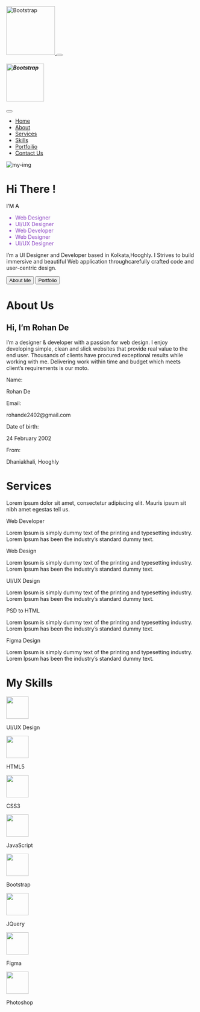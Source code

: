 <!doctype html>
<html lang="en">

<head>
  <meta charset="utf-8">
  <meta name="viewport" content="width=device-width, initial-scale=1">
  <title>Rohan Portfolio</title>
  <link href="https://cdn.jsdelivr.net/npm/bootstrap@5.3.3/dist/css/bootstrap.min.css" rel="stylesheet"
    integrity="sha384-QWTKZyjpPEjISv5WaRU9OFeRpok6YctnYmDr5pNlyT2bRjXh0JMhjY6hW+ALEwIH" crossorigin="anonymous">
  <link rel="preconnect" href="https://fonts.googleapis.com">
  <link rel="preconnect" href="https://fonts.gstatic.com" crossorigin>
  <link
    href="https://fonts.googleapis.com/css2?family=Poppins:ital,wght@0,100;0,200;0,300;0,400;0,500;0,600;0,700;0,800;0,900;1,100;1,200;1,300;1,400;1,500;1,600;1,700;1,800;1,900&display=swap"
    rel="stylesheet">
  <link rel="preconnect" href="https://fonts.googleapis.com">
  <link rel="preconnect" href="https://fonts.gstatic.com" crossorigin>
  <link
    href="https://fonts.googleapis.com/css2?family=Inter:wght@100..900&family=Poppins:ital,wght@0,100;0,200;0,300;0,400;0,500;0,600;0,700;0,800;0,900;1,100;1,200;1,300;1,400;1,500;1,600;1,700;1,800;1,900&display=swap"
    rel="stylesheet">
  <link rel="stylesheet" href="css/style.css">
  <link rel="stylesheet" href="css/responsive.css">
</head>

<body>
  <nav class="navbar navbar-expand-lg ">
    <div class="container">
      <a class="navbar-brand text-dark" href="#">
        <img src="images/logo.svg" alt="Bootstrap" width="129" height="">
      </a>
      <button class="navbar-toggler shadow-none border-0" type="button" data-bs-toggle="offcanvas"
        data-bs-target="#offcanvasNavbar" aria-controls="offcanvasNavbar" aria-label="Toggle navigation">
        <span class="navbar-toggler-icon"></span>
      </button>
      <div class="sidebar offcanvas offcanvas-start" tabindex="-1" id="offcanvasNavbar"
        aria-labelledby="offcanvasNavbarLabel">
        <div class="offcanvas-header">
          <h5 class="offcanvas-title" id="offcanvasNavbarLabel">
            <img src="images/logo.svg" alt="Bootstrap" width="100" height="">
          </h5>
          <button type="button" class="btn-close btn-close-black border-0 shadow-none" data-bs-dismiss="offcanvas"
            aria-label="Close"></button>
        </div>
        <div class="offcanvas-body">
          <ul class="navbar-nav justify-content-end flex-grow-1 pe-3">
            <li class="nav-item">
              <a class="nav-link active text-dark" aria-current="page" href="#">Home</a>
            </li>
            <li class="nav-item text-dark">
              <a class="nav-link text-secondary" href="#scrollspyHeading1">About</a>
            </li>
            <li class="nav-item">
              <a class="nav-link text-secondary" href="#scrollspyHeading2">Services</a>
            </li>
            <li class="nav-item">
              <a class="nav-link text-secondary" href="#scrollspyHeading3">Skills</a>
            </li>
            <li class="nav-item">
              <a class="nav-link text-secondary" href="#">Portfoilio</a>
            </li>
            <li class="nav-item">
              <a class="nav-link text-secondary" href="#">Contact Us</a>
            </li>
            <!-- <li class="nav-item dropdown">
              <a class="nav-link dropdown-toggle" href="#" role="button" data-bs-toggle="dropdown"
                aria-expanded="false">
                Dropdown
              </a>
              <ul class="dropdown-menu">
                <li><a class="dropdown-item" href="#">Action</a></li>
                <li><a class="dropdown-item" href="#">Another action</a></li>
                <li>
                  <hr class="dropdown-divider">
                </li>
                <li><a class="dropdown-item" href="#">Something else here</a></li>
              </ul>
            </li> -->
          </ul>
          <!-- <form class="d-flex mt-3" role="search">
            <input class="form-control me-2" type="search" placeholder="Search" aria-label="Search">
            <button class="btn btn-outline-success" type="submit">Search</button>
          </form> -->
        </div>
      </div>
    </div>
  </nav>
  <div class="background-vectors">
    <img id="vector-1" src="images/background-vector.svg" alt="">
  </div>
  <!--hero-->
  <div class="container text-center hero">
    <div class="row align-items-start hero-row">
      <div class="col-6 hero-first-col">
        <div class="box">
          <div class="my-image">
            <img src="images/Mask group.png" alt="my-img">
          </div>
        </div>
      </div>
      <div class="col hero-second-col">
        <h1>Hi There !</h1>
        <div class="scrolling-words-container">
          <span class="title" style="color: #000000">I’M A </span>
          <div class="scrolling-words-box">
            <ul>
              <li style="color: #8B44C4">Web Designer</li>
              <li style="color: #8B44C4">UI/UX Designer</li>
              <li style="color: #8B44C4">Web Developer</li>
              <li style="color: #8B44C4">Web Designer</li>
              <li style="color: #8B44C4">UI/UX Designer</li>
            </ul>
          </div>
        </div>
        <p class="subtitle">I’m a UI Designer and Developer based in Kolkata,Hooghly. I Strives to build immersive and
          beautiful Web application throughcarefully crafted code and user-centric design.</p>
        <div class="d-grid gap-2 d-md-block button-flex">
          <button class="btn btn-primary hero-buttons about-btn" type="button">About Me</button>
          <button class="btn btn-primary hero-buttons portfolio-btn" type="button">Portfolio</button>
        </div>
      </div>
    </div>
  </div>
  <!-- /hero-->

  <!--About Us-->
  <div class="about-us bg" id="scrollspyHeading1">
    <!-- <div class="background-vectors">
      <img id="vector-2" src="images/background-vector2.svg" alt="">
    </div> -->
    <div class="container">
      <h1 class="main-title">About Us</h1>
      <h2 class="sub-heading">Hi, I’m <span class="rr" style="color: #101010">Rohan De</span></h2>
      <p class="subtitle">I’m a designer & developer with a passion for web design. I enjoy developing
        simple, clean and slick websites that provide real value to the end user.
        Thousands of clients have procured exceptional results while working with me.
        Delivering work within time and budget which meets client’s requirements is our
        moto.</p>
      <div class="text-first">
        <div class="row align-items-start detail-container">
          <div class="col my-detail">
            <span>Name:</span>
            <p>Rohan De</p>
          </div>
          <div class="col my-detail">
            <span>Email:</span>
            <p>rohande2402@gmail.com</p>
          </div>
          <div class="col my-detail">
            <span>Date of birth:</span>
            <p>24 February 2002</p>
          </div>
          <div class="col my-detail">
            <span>From:</span>
            <p>Dhaniakhali, Hooghly</p>
          </div>
        </div>
      </div>
    </div>
  </div>
  <!-- /About US-->

  <!--services-->
  <div class="services" id="scrollspyHeading2">
    <div class="container">
      <h1 class="main-title">Services</h1>
      <p class="subtitle">Lorem ipsum dolor sit amet, consectetur adipiscing elit. Mauris
        ipsum sit nibh amet egestas tell us.</p>
      <div class="vector-3">
        <img id="vector-3" src="images/background-vector2.svg" alt="">
      </div>
      <div class="row align-items-start detail-container service">
        <div class="col my-services">
          <span>Web Developer</span>
          <p>Lorem Ipsum is simply dummy text of the
            printing and typesetting industry. Lorem
            Ipsum has been the industry’s standard
            dummy text.</p>
        </div>
        <div class="col my-services">
          <span>Web Design</span>
          <p>Lorem Ipsum is simply dummy text of the
            printing and typesetting industry. Lorem
            Ipsum has been the industry’s standard
            dummy text.</p>
        </div>
        <div class="col my-services">
          <span>UI/UX Design</span>
          <p>Lorem Ipsum is simply dummy text of the
            printing and typesetting industry. Lorem
            Ipsum has been the industry’s standard
            dummy text.</p>
        </div>
        <div class="col my-services">
          <span>PSD to HTML</span>
          <p>Lorem Ipsum is simply dummy text of the
            printing and typesetting industry. Lorem
            Ipsum has been the industry’s standard
            dummy text.</p>
        </div>
        <div class="col my-services">
          <span>Figma Design</span>
          <p>Lorem Ipsum is simply dummy text of the
            printing and typesetting industry. Lorem
            Ipsum has been the industry’s standard
            dummy text.</p>
        </div>
      </div>
    </div>
  </div>
  <!--/ services-->

  <!--skills-->
  <div class="skills bg" id="scrollspyHeading3">
    <div class="container">
      <h1 class="main-title">My Skills</h1>
      <div class="container text-center skills-g mt-4 mb-3">
        <div class="row align-items-start sr-vc">
          <div class="col skills-container">
            <img src="images/ux.svg" alt="" width="59" height="59">
            <p>UI/UX Design</p>
          </div>
          <div class="col skills-container">
            <img src="images/html-icon.svg" alt="" width="59" height="59">
            <p>HTML5</p>
          </div>
          <div class="col skills-container">
            <img src="images/css-icon.svg" alt="" width="59" height="59">
            <p>CSS3</p>
          </div>
          <div class="col skills-container">
            <img src="images/logos_javascript.svg" alt="" width="59" height="59">
            <p>JavaScript</p>
          </div>
          <div class="col skills-container">
            <img src="images/Bootstrap-logo.svg" alt="" width="59" height="59">
            <p>Bootstrap</p>
          </div>
          <div class="col skills-container">
            <img src="images/jquery-logo.svg" alt="" width="59" height="59">
            <p>JQuery</p>
          </div>
          <div class="col skills-container">
            <img src="images/figma-icon.svg" alt="" width="59" height="59">
            <p>Figma</p>
          </div>
          <div class="col skills-container">
            <img src="images/photoshop-icon.svg" alt="" width="59" height="59">
            <p>Photoshop</p>
          </div>
        </div>
      </div>
    </div>
  </div>
  <!--/ Skills-->
  <script src="js/script.js"></script>
  <script src="https://ajax.googleapis.com/ajax/libs/jquery/3.7.1/jquery.min.js"></script>
  <script src="https://cdn.jsdelivr.net/npm/bootstrap@5.3.3/dist/js/bootstrap.bundle.min.js"
    integrity="sha384-YvpcrYf0tY3lHB60NNkmXc5s9fDVZLESaAA55NDzOxhy9GkcIdslK1eN7N6jIeHz"
    crossorigin="anonymous"></script>
</body>

</html>

